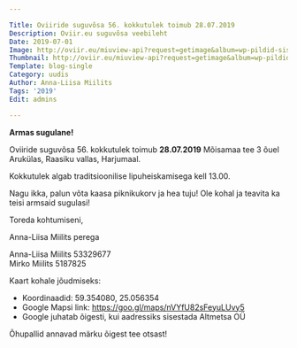 ```yaml
---

Title: Oviiride suguvõsa 56. kokkutulek toimub 28.07.2019
Description: Oviir.eu suguvõsa veebileht
Date: 2019-07-01
Image: http://oviir.eu/miuview-api?request=getimage&album=wp-pildid-sisusse&item=o-logo-white.png&size=800&mode=longest
Thumbnail: http://oviir.eu/miuview-api?request=getimage&album=wp-pildid-sisusse&item=o-logo-white.png&size=800&mode=square
Template: blog-single
Category: uudis
Author: Anna-Liisa Miilits
Tags: '2019'
Edit: admins

---
```


<strong>Armas sugulane!</strong>

Oviiride suguvõsa 56. kokkutulek toimub
<strong>28.07.2019</strong>
Mõisamaa tee 3 õuel Arukülas, Raasiku vallas, Harjumaal.

Kokkutulek algab traditsioonilise lipuheiskamisega kell 13.00.

Nagu ikka, palun võta kaasa piknikukorv ja hea tuju!
Ole kohal ja teavita ka teisi armsaid sugulasi!

Toreda kohtumiseni,

Anna-Liisa Miilits perega

Anna-Liisa Miilits 53329677  
Mirko Miilits 5187825


Kaart kohale jõudmiseks:
<img src="http://oviir.eu/materjalid/2019/07/kokkutulek56_kaart.jpg" alt="" class="img-fluid" />

* Koordinaadid: 59.354080, 25.056354
* Google Mapsi link: https://goo.gl/maps/nVYfU82sFeyuLUvy5
* Google juhatab õigesti, kui aadressiks sisestada Altmetsa OÜ

Õhupallid annavad märku õigest tee otsast!
